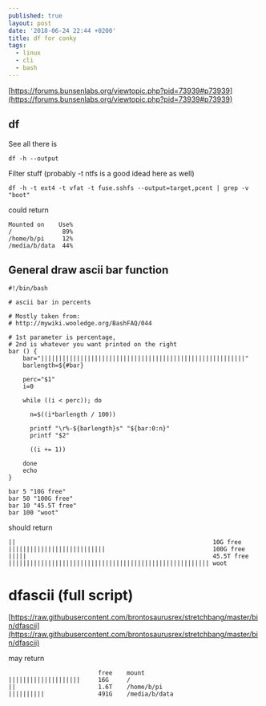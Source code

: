 ```yaml
---
published: true
layout: post
date: '2018-06-24 22:44 +0200'
title: df for conky
tags:
  - linux
  - cli
  - bash
---
```

[https://forums.bunsenlabs.org/viewtopic.php?pid=73939#p73939](https://forums.bunsenlabs.org/viewtopic.php?pid=73939#p73939)

## df

See all there is

	df -h --output
    
Filter stuff (probably -t ntfs is a good idead here as well)

	df -h -t ext4 -t vfat -t fuse.sshfs --output=target,pcent | grep -v "boot"
    
could return

	Mounted on    Use%
	/              89%
	/home/b/pi     12%
	/media/b/data  44%
    
## General draw ascii bar function

    #!/bin/bash

    # ascii bar in percents

    # Mostly taken from:
    # http://mywiki.wooledge.org/BashFAQ/044

    # 1st parameter is percentage, 
    # 2nd is whatever you want printed on the right
    bar () {
        bar="|||||||||||||||||||||||||||||||||||||||||||||||||||||||||"
        barlength=${#bar}

        perc="$1"
        i=0

        while ((i < perc)); do

          n=$((i*barlength / 100))

          printf "\r%-${barlength}s" "${bar:0:n}"
          printf "$2"

          ((i += 1))

        done
        echo
    }

    bar 5 "10G free"
    bar 50 "100G free"
    bar 10 "45.5T free"
    bar 100 "woot"

should return

	||                                                       10G free
    |||||||||||||||||||||||||||                              100G free
    |||||                                                    45.5T free
    |||||||||||||||||||||||||||||||||||||||||||||||||||||||| woot
    
# dfascii (full script)

[https://raw.githubusercontent.com/brontosaurusrex/stretchbang/master/bin/dfascii](https://raw.githubusercontent.com/brontosaurusrex/stretchbang/master/bin/dfascii)

may return

                             free	 mount
    ||||||||||||||||||||     16G	 /
    ||                       1.6T	 /home/b/pi
    ||||||||||               491G	 /media/b/data
